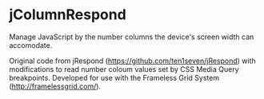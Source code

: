 jColumnRespond
==============

Manage JavaScript by the number columns the device's screen width can accomodate.

Original code from jRespond (https://github.com/ten1seven/jRespond) with modifications to read number coloum values set by CSS Media Query breakpoints. Developed for use with the Frameless Grid System (http://framelessgrid.com/).